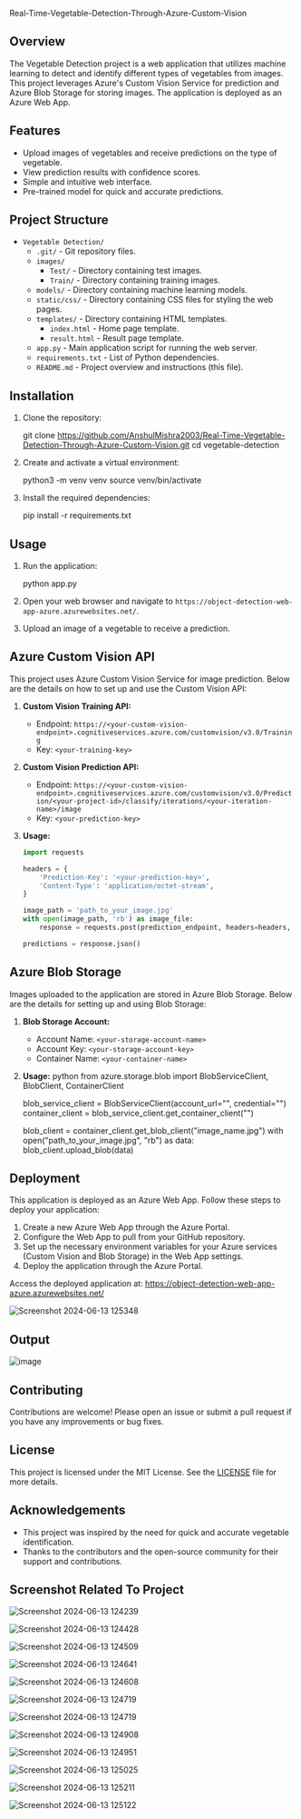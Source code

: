 Real-Time-Vegetable-Detection-Through-Azure-Custom-Vision

## Overview

The Vegetable Detection project is a web application that utilizes machine learning to detect and identify different types of vegetables from images. This project leverages Azure's Custom Vision Service for prediction and Azure Blob Storage for storing images. The application is deployed as an Azure Web App.

## Features

- Upload images of vegetables and receive predictions on the type of vegetable.
- View prediction results with confidence scores.
- Simple and intuitive web interface.
- Pre-trained model for quick and accurate predictions.

## Project Structure

- `Vegetable Detection/`
  - `.git/` - Git repository files.
  - `images/`
    - `Test/` - Directory containing test images.
    - `Train/` - Directory containing training images.
  - `models/` - Directory containing machine learning models.
  - `static/css/` - Directory containing CSS files for styling the web pages.
  - `templates/` - Directory containing HTML templates.
    - `index.html` - Home page template.
    - `result.html` - Result page template.
  - `app.py` - Main application script for running the web server.
  - `requirements.txt` - List of Python dependencies.
  - `README.md` - Project overview and instructions (this file).

## Installation

1. Clone the repository:

   git clone https://github.com/AnshulMishra2003/Real-Time-Vegetable-Detection-Through-Azure-Custom-Vision.git
   cd vegetable-detection


2. Create and activate a virtual environment:

   python3 -m venv venv
   source venv/bin/activate


3. Install the required dependencies:
   
   pip install -r requirements.txt

## Usage

1. Run the application:

   python app.py

2. Open your web browser and navigate to  `https://object-detection-web-app-azure.azurewebsites.net/`.

3. Upload an image of a vegetable to receive a prediction.

## Azure Custom Vision API

This project uses Azure Custom Vision Service for image prediction. Below are the details on how to set up and use the Custom Vision API:

1. **Custom Vision Training API:**
   - Endpoint: `https://<your-custom-vision-endpoint>.cognitiveservices.azure.com/customvision/v3.0/Training`
   - Key: `<your-training-key>`

2. **Custom Vision Prediction API:**
   - Endpoint: `https://<your-custom-vision-endpoint>.cognitiveservices.azure.com/customvision/v3.0/Prediction/<your-project-id>/classify/iterations/<your-iteration-name>/image`
   - Key: `<your-prediction-key>`

3. **Usage:**
   ```python
   import requests

   headers = {
       'Prediction-Key': '<your-prediction-key>',
       'Content-Type': 'application/octet-stream',
   }

   image_path = 'path_to_your_image.jpg'
   with open(image_path, 'rb') as image_file:
       response = requests.post(prediction_endpoint, headers=headers, data=image_file)
   
   predictions = response.json()
   ```

## Azure Blob Storage

Images uploaded to the application are stored in Azure Blob Storage. Below are the details for setting up and using Blob Storage:

1. **Blob Storage Account:**
   - Account Name: `<your-storage-account-name>`
   - Account Key: `<your-storage-account-key>`
   - Container Name: `<your-container-name>`

2. **Usage:**
   python
   from azure.storage.blob import BlobServiceClient, BlobClient, ContainerClient

   blob_service_client = BlobServiceClient(account_url="<your-blob-url>", credential="<your-storage-account-key>")
   container_client = blob_service_client.get_container_client("<your-container-name>")

   blob_client = container_client.get_blob_client("image_name.jpg")
   with open("path_to_your_image.jpg", "rb") as data:
       blob_client.upload_blob(data)

## Deployment

This application is deployed as an Azure Web App. Follow these steps to deploy your application:

1. Create a new Azure Web App through the Azure Portal.
2. Configure the Web App to pull from your GitHub repository.
3. Set up the necessary environment variables for your Azure services (Custom Vision and Blob Storage) in the Web App settings.
4. Deploy the application through the Azure Portal.

Access the deployed application at: https://object-detection-web-app-azure.azurewebsites.net/


![Screenshot 2024-06-13 125348](https://github.com/AnshulMishra2003/Real-Time-Vegetable-Detection-Through-Azure-Custom-Vision/assets/105056686/b1ccda53-8a85-4291-8adf-5832813cd1e2)

## Output


![image](https://github.com/AnshulMishra2003/Real-Time-Vegetable-Detection-Through-Azure-Custom-Vision/assets/105056686/ad25993b-93a5-4ea0-b476-b0012895ca00)


## Contributing

Contributions are welcome! Please open an issue or submit a pull request if you have any improvements or bug fixes.

## License

This project is licensed under the MIT License. See the [LICENSE](LICENSE) file for more details.

## Acknowledgements

- This project was inspired by the need for quick and accurate vegetable identification.
- Thanks to the contributors and the open-source community for their support and contributions.

## Screenshot Related To Project

![Screenshot 2024-06-13 124239](https://github.com/AnshulMishra2003/Real-Time-Vegetable-Detection-Through-Azure-Custom-Vision/assets/105056686/4c719af7-ea87-48d5-ba40-5b9f4c8bf80c)


![Screenshot 2024-06-13 124428](https://github.com/AnshulMishra2003/Real-Time-Vegetable-Detection-Through-Azure-Custom-Vision/assets/105056686/26638ac5-2cdc-4c3c-8950-7c44a4fa66e0)


![Screenshot 2024-06-13 124509](https://github.com/AnshulMishra2003/Real-Time-Vegetable-Detection-Through-Azure-Custom-Vision/assets/105056686/ae066f12-69ac-4ea2-a47c-2cd1fc6dc27e)


![Screenshot 2024-06-13 124641](https://github.com/AnshulMishra2003/Real-Time-Vegetable-Detection-Through-Azure-Custom-Vision/assets/105056686/aa63d35a-4111-42c8-a1e3-7b516a751e75)


![Screenshot 2024-06-13 124608](https://github.com/AnshulMishra2003/Real-Time-Vegetable-Detection-Through-Azure-Custom-Vision/assets/105056686/1dacad78-3aae-4b22-85f1-fa5bd86af9c8)


![Screenshot 2024-06-13 124719](https://github.com/AnshulMishra2003/Real-Time-Vegetable-Detection-Through-Azure-Custom-Vision/assets/105056686/33050ec6-8be7-439d-8a9a-141aa24daa69)


![Screenshot 2024-06-13 124719](https://github.com/AnshulMishra2003/Real-Time-Vegetable-Detection-Through-Azure-Custom-Vision/assets/105056686/f5bd1369-3a94-4782-9c09-5bfa7dee4489)


![Screenshot 2024-06-13 124908](https://github.com/AnshulMishra2003/Real-Time-Vegetable-Detection-Through-Azure-Custom-Vision/assets/105056686/b6f6c97b-ef61-4cc1-b6ab-9a83e92cef61)



![Screenshot 2024-06-13 124951](https://github.com/AnshulMishra2003/Real-Time-Vegetable-Detection-Through-Azure-Custom-Vision/assets/105056686/3808a390-5361-43d4-8909-6c55b4b49801)


![Screenshot 2024-06-13 125025](https://github.com/AnshulMishra2003/Real-Time-Vegetable-Detection-Through-Azure-Custom-Vision/assets/105056686/d0df60fc-7d36-41c5-b327-02b248fe21ca)


![Screenshot 2024-06-13 125211](https://github.com/AnshulMishra2003/Real-Time-Vegetable-Detection-Through-Azure-Custom-Vision/assets/105056686/3009324e-e092-4e7f-8e88-f72d5b5301a5)


![Screenshot 2024-06-13 125122](https://github.com/AnshulMishra2003/Real-Time-Vegetable-Detection-Through-Azure-Custom-Vision/assets/105056686/9046ce6e-dedb-4559-8c3e-31d1b645a02a)


